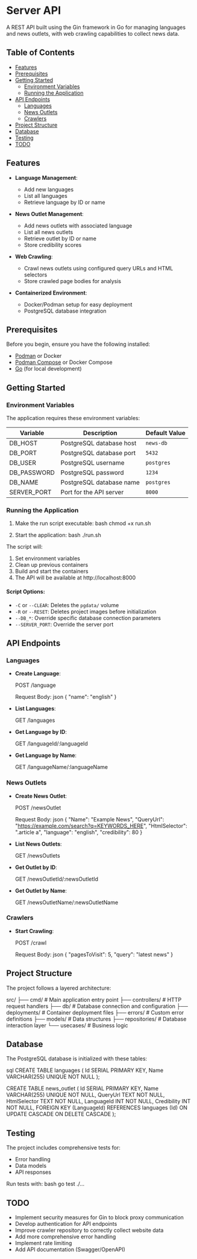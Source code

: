 # Server API

A REST API built using the Gin framework in Go for managing languages and news outlets, with web crawling capabilities
to collect news data.

## Table of Contents

- [Features](#features)
- [Prerequisites](#prerequisites)
- [Getting Started](#getting-started)
    - [Environment Variables](#environment-variables)
    - [Running the Application](#running-the-application)
- [API Endpoints](#api-endpoints)
    - [Languages](#languages)
    - [News Outlets](#news-outlets)
    - [Crawlers](#crawlers)
- [Project Structure](#project-structure)
- [Database](#database)
- [Testing](#testing)
- [TODO](#todo)

## Features

- **Language Management**:
    - Add new languages
    - List all languages
    - Retrieve language by ID or name

- **News Outlet Management**:
    - Add news outlets with associated language
    - List all news outlets
    - Retrieve outlet by ID or name
    - Store credibility scores

- **Web Crawling**:
    - Crawl news outlets using configured query URLs and HTML selectors
    - Store crawled page bodies for analysis

- **Containerized Environment**:
    - Docker/Podman setup for easy deployment
    - PostgreSQL database integration

## Prerequisites

Before you begin, ensure you have the following installed:

- [Podman](https://podman.io/) or Docker
- [Podman Compose](https://github.com/containers/podman-compose/) or Docker Compose
- [Go](https://golang.org/doc/install) (for local development)

## Getting Started

### Environment Variables

The application requires these environment variables:

| Variable    | Description              | Default Value |
|-------------|--------------------------|---------------|
| DB_HOST     | PostgreSQL database host | `news-db`     |
| DB_PORT     | PostgreSQL database port | `5432`        |
| DB_USER     | PostgreSQL username      | `postgres`    |
| DB_PASSWORD | PostgreSQL password      | `1234`        |
| DB_NAME     | PostgreSQL database name | `postgres`    |
| SERVER_PORT | Port for the API server  | `8000`        |

### Running the Application

1. Make the run script executable:
   bash
   chmod +x run.sh

2. Start the application:
   bash
   ./run.sh

The script will:

1. Set environment variables
2. Clean up previous containers
3. Build and start the containers
4. The API will be available at http://localhost:8000

#### Script Options:

- `-C` or `--CLEAR`: Deletes the `pgdata/` volume
- `-R` or `--RESET`: Deletes project images before initialization
- `--DB_*`: Override specific database connection parameters
- `--SERVER_PORT`: Override the server port

## API Endpoints

### Languages

- **Create Language**:

  POST /language

  Request Body:
  json
  {
  "name": "english"
  }

- **List Languages**:

  GET /languages

- **Get Language by ID**:

  GET /languageId/:languageId

- **Get Language by Name**:

  GET /languageName/:languageName

### News Outlets

- **Create News Outlet**:

  POST /newsOutlet

  Request Body:
  json
  {
  "Name": "Example News",
  "QueryUrl": "https://example.com/search?q=KEYWORDS_HERE",
  "HtmlSelector": ".article a",
  "language": "english",
  "credibility": 80
  }

- **List News Outlets**:

  GET /newsOutlets

- **Get Outlet by ID**:

  GET /newsOutletId/:newsOutletId

- **Get Outlet by Name**:

  GET /newsOutletName/:newsOutletName

### Crawlers

- **Start Crawling**:

  POST /crawl

  Request Body:
  json
  {
  "pagesToVisit": 5,
  "query": "latest news"
  }

## Project Structure

The project follows a layered architecture:

src/
├── cmd/ # Main application entry point
├── controllers/ # HTTP request handlers
├── db/ # Database connection and configuration
├── deployments/ # Container deployment files
├── errors/ # Custom error definitions
├── models/ # Data structures
├── repositories/ # Database interaction layer
└── usecases/ # Business logic

## Database

The PostgreSQL database is initialized with these tables:

sql
CREATE TABLE languages (
Id SERIAL PRIMARY KEY,
Name VARCHAR(255) UNIQUE NOT NULL
);

CREATE TABLE news_outlet (
Id SERIAL PRIMARY KEY,
Name VARCHAR(255) UNIQUE NOT NULL,
QueryUrl TEXT NOT NULL,
HtmlSelector TEXT NOT NULL,
LanguageId INT NOT NULL,
Credibility INT NOT NULL,
FOREIGN KEY (LanguageId) REFERENCES languages (Id)
ON UPDATE CASCADE ON DELETE CASCADE
);

## Testing

The project includes comprehensive tests for:

- Error handling
- Data models
- API responses

Run tests with:
bash
go test ./...

## TODO

- Implement security measures for Gin to block proxy communication
- Develop authentication for API endpoints
- Improve crawler repository to correctly collect website data
- Add more comprehensive error handling
- Implement rate limiting
- Add API documentation (Swagger/OpenAPI)